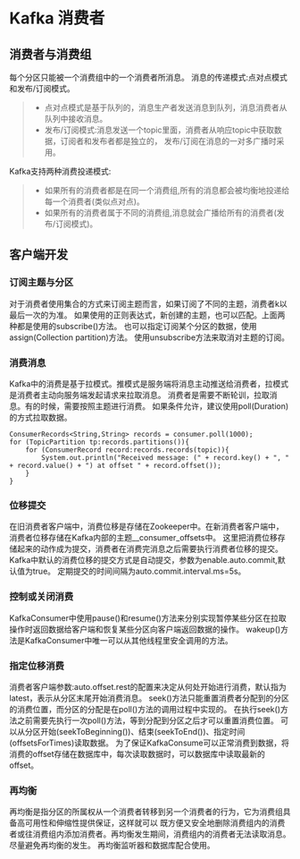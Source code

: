 # Kafka 消费者

## 消费者与消费组

每个分区只能被一个消费组中的一个消费者所消息。
消息的传递模式:点对点模式和发布/订阅模式。
>* 点对点模式是基于队列的，消息生产者发送消息到队列，消息消费者从队列中接收消息。
>* 发布/订阅模式:消息发送一个topic里面，消费者从响应topic中获取数据，订阅者和发布者都是独立的，
发布/订阅在消息的一对多广播时采用。

Kafka支持两种消费投递模式:
>* 如果所有的消费者都是在同一个消费组,所有的消息都会被均衡地投递给每一个消费者(类似点对点)。
>* 如果所有的消费者属于不同的消费组,消息就会广播给所有的消费者(发布/订阅模式)。

## 客户端开发
### 订阅主题与分区
对于消费者使用集合的方式来订阅主题而言，如果订阅了不同的主题，消费者k以最后一次的为准。
如果使用的正则表达式，新创建的主题，也可以匹配。上面两种都是使用的subscribe()方法。
也可以指定订阅某个分区的数据，使用assign(Collection<TopicPartition> partition)方法。
使用unsubscribe方法来取消对主题的订阅。

### 消费消息
Kafka中的消费是基于拉模式。推模式是服务端将消息主动推送给消费者，拉模式是消费者主动向服务端发起请求来拉取消息。
消费者是需要不断轮训，拉取消息。有的时候，需要按照主题进行消费。
如果条件允许，建议使用poll(Duration)的方式拉取数据。

```
ConsumerRecords<String,String> records = consumer.poll(1000);
for (TopicPartition tp:records.partitions()){
    for (ConsumerRecord record:records.records(topic)){
        System.out.println("Received message: (" + record.key() + ", " + record.value() + ") at offset " + record.offset());
    }
}
```
### 位移提交
在旧消费者客户端中，消费位移是存储在Zookeeper中。在新消费者客户端中，消费者位移存储在Kafka内部的主题__consumer_offsets中。
这里把消费位移存储起来的动作成为提交，消费者在消费完消息之后需要执行消费者位移的提交。
Kafka中默认的消费位移的提交方式是自动提交，参数为enable.auto.commit,默认值为true。
定期提交的时间间隔为auto.commit.interval.ms=5s。

### 控制或关闭消费

KafkaConsumer中使用pause()和resume()方法来分别实现暂停某些分区在拉取操作时返回数据给客户端和恢复某些分区向客户端返回数据的操作。
wakeup()方法是KafkaConsumer中唯一可以从其他线程里安全调用的方法。

### 指定位移消费
消费者客户端参数:auto.offset.rest的配置来决定从何处开始进行消费，默认指为latest，表示从分区末尾开始消费消息。
seek()方法只能重置消费者分配到的分区的消费位置，而分区的分配是在poll()方法的调用过程中实现的。
在执行seek()方法之前需要先执行一次poll()方法，等到分配到分区之后才可以重置消费位置。
可以从分区开始(seekToBeginning())、结束(seekToEnd())、指定时间(offsetsForTimes)读取数据。
为了保证KafkaConsume可以正常消费到数据，将消费的offset存储在数据库中，每次读取数据时，可以数据库中读取最新的offset。


### 再均衡
再均衡是指分区的所属权从一个消费者转移到另一个消费者的行为，它为消费组具备高可用性和伸缩性提供保证，这样就可以
既方便又安全地删除消费组内的消费者或往消费组内添加消费者。再均衡发生期间，消费组内的消费者无法读取消息。尽量避免再均衡的发生。
再均衡监听器和数据库配合使用。


